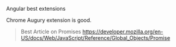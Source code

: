 
Angular best extensions

Chrome Augury extension is good.

> Best Article on Promises 
https://developer.mozilla.org/en-US/docs/Web/JavaScript/Reference/Global_Objects/Promise
